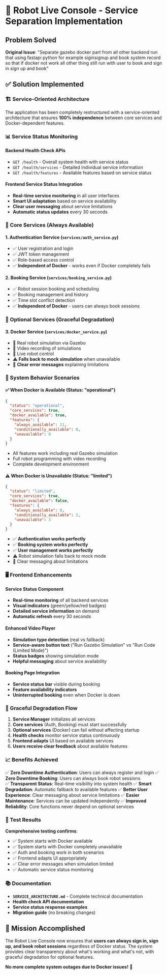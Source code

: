# 🤖 Robot Live Console - Service Separation Implementation

## Problem Solved

**Original Issue**: "Separate gazebo docker part from all other backend run that using fastapi python for example siginsignup and book system record so that if docker not work all other thing still run with user to book and sign in sign up and book"

## ✅ Solution Implemented

### 🏗️ Service-Oriented Architecture

The application has been completely restructured with a service-oriented architecture that ensures **100% independence** between core services and Docker-dependent features.

### 📊 Service Status Monitoring

#### Backend Health Check APIs
- `GET /health` - Overall system health with service status
- `GET /health/services` - Detailed individual service information  
- `GET /health/features` - Available features based on service status

#### Frontend Service Status Integration
- **Real-time service monitoring** in all user interfaces
- **Smart UI adaptation** based on service availability
- **Clear user messaging** about service limitations
- **Automatic status updates** every 30 seconds

### 🔧 Core Services (Always Available)

#### 1. Authentication Service (`services/auth_service.py`)
- ✅ User registration and login
- ✅ JWT token management
- ✅ Role-based access control
- ✅ **Independent of Docker** - works even if Docker completely fails

#### 2. Booking Service (`services/booking_service.py`)
- ✅ Robot session booking and scheduling
- ✅ Booking management and history
- ✅ Time slot conflict detection
- ✅ **Independent of Docker** - users can always book sessions

### 🐳 Optional Services (Graceful Degradation)

#### 3. Docker Service (`services/docker_service.py`)
- 🔄 Real robot simulation via Gazebo
- 🎥 Video recording of simulations
- 🤖 Live robot control
- ⚠️ **Falls back to mock simulation** when unavailable
- 📝 **Clear error messages** explaining limitations

### 🎯 System Behavior Scenarios

#### ✅ When Docker is Available (Status: "operational")
```json
{
  "status": "operational",
  "core_services": true,
  "docker_available": true,
  "features": {
    "always_available": 11,
    "conditionally_available": 0, 
    "unavailable": 0
  }
}
```
- All features work including real Gazebo simulation
- Full robot programming with video recording
- Complete development environment

#### ⚠️ When Docker is Unavailable (Status: "limited")
```json
{
  "status": "limited",
  "core_services": true,
  "docker_available": false,
  "features": {
    "always_available": 8,
    "conditionally_available": 2,
    "unavailable": 3
  }
}
```
- ✅ **Authentication works perfectly**
- ✅ **Booking system works perfectly** 
- ✅ **User management works perfectly**
- ⚠️ Robot simulation falls back to mock mode
- 📝 Clear messaging about limitations

### 🖥️ Frontend Enhancements

#### Service Status Component
- **Real-time monitoring** of all backend services
- **Visual indicators** (green/yellow/red badges) 
- **Detailed service information** on demand
- **Automatic refresh** every 30 seconds

#### Enhanced Video Player
- **Simulation type detection** (real vs fallback)
- **Service-aware button text** ("Run Gazebo Simulation" vs "Run Code (Limited Mode)")
- **Status badges** showing simulation mode
- **Helpful messaging** about service availability

#### Booking Page Integration
- **Service status bar** visible during booking
- **Feature availability indicators**
- **Uninterrupted booking** even when Docker is down

### 🔄 Graceful Degradation Flow

1. **Service Manager** initializes all services
2. **Core services** (Auth, Booking) must start successfully
3. **Optional services** (Docker) can fail without affecting startup
4. **Health checks** monitor service status continuously
5. **Frontend adapts** UI based on available services
6. **Users receive clear feedback** about available features

### 📈 Benefits Achieved

✅ **Zero Downtime Authentication**: Users can always register and login
✅ **Zero Downtime Booking**: Users can always book robot sessions  
✅ **Transparent Status**: Real-time visibility into system health
✅ **Smart Degradation**: Automatic fallback to available features
✅ **Better User Experience**: Clear messaging about service limitations
✅ **Easier Maintenance**: Services can be updated independently
✅ **Improved Reliability**: Core functions never depend on optional services

### 🧪 Test Results

**Comprehensive testing confirms**:
- ✅ System starts with Docker available
- ✅ System starts with Docker completely unavailable
- ✅ Auth and booking work in both scenarios
- ✅ Frontend adapts UI appropriately
- ✅ Clear error messages when simulation limited
- ✅ Automatic service status monitoring

### 📚 Documentation

- **`SERVICE_ARCHITECTURE.md`** - Complete technical documentation
- **Health check API documentation** 
- **Service status response examples**
- **Migration guide** (no breaking changes)

## 🎉 Mission Accomplished

The Robot Live Console now ensures that **users can always sign in, sign up, and book robot sessions** regardless of Docker status. The system provides clear transparency about what's working and what's not, with graceful degradation for optional features.

**No more complete system outages due to Docker issues!** 🚀